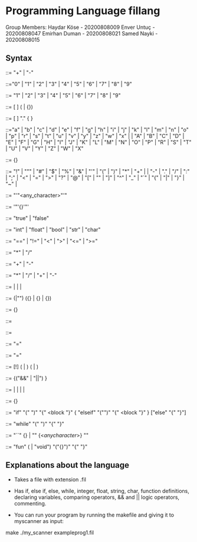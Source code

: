 # Programming Language fillang

Group Members: Haydar Köse - 20200808009
Enver Untuç - 20200808047
Emirhan Duman - 20200808021
Samed Nayki - 20200808015

## Syntax
<sign> ::= "+" | "-"

<digit> ::="0" | "1" | "2" | "3" | "4" | "5" | "6" | "7" | "8" | "9"

<nonzero> ::= "1" | "2" | "3" | "4" | "5" | "6" | "7" | "8" | "9"

<integer> ::= [ <sign> ] (<digit> | <nonzero>{<digit>}) 

<float> ::= [ <sign> ] <integer> "." { <digit> }

<letter> ::="a" | "b" | "c" | "d" | "e" | "f" | "g" | "h" | "i" | "j" | "k" 
| "l" | "m" | "n" | "o" | "p" | "r" | "s" | "t" | "u" | "v" | "y" | "z" 
| "w" | "x" | | "A" | "B" | "C" | "D" | "E" | "F" | "G" | "H" | "I" | "J" 
| "K" | "L" | "M" | "N" | "O" | "P" | "R" | "S" | "T" | "U" | "V" | "Y" 
| "Z" | "W" | "X"

<word> ::= <letter>{<letter>}

<symbol> ::= "!" | """ | "#" | "$" | "%" | "&" | "'" | "(" | ")" 
| "*" | "+" | | "-" | "." | "/" | ":" | ";" | "<" | "=" | ">" | "?" | "@" 
| "[" | "" | "]" | "^" | "_" | "`" | "{" | "|" | "}" | "~" | 

<char> ::= "'"<any_character>"'"

<string> ::= '"'{<character>}'"'

<boolean> ::= "true" | "false"

<type> ::= "int" | "float" | "bool" | "str" | "char"

<conditionalOprt> ::= "==" | "!=" | "<" | ">" | "<=" | ">="

<multiplicationOprt> ::= "*" | "/"

<arithmaticOprt> ::= "+" | "-"

<operator> ::= "*" | "/" | "+" | "-"

<literal> ::= <integer> | <string> | <float> | <boolean>

<identifier> ::= (<letter>|"") ({<letter>} | {<digit>} | {})

<expression> ::= <literal> {<operator><literal>}

<variable> ::= <type> <identifier>

<parameter> ::= <type> <identifier>

<declaration> ::= <variable> "=" <expression>

<assignment> ::= <identifier> "=" <expression>

<condition> ::= [!] (<literal> | <identifier>) <conditionalOprt> (<literal> | <identifier>) 

<condition-sequance> ::= <condition> {("&&" | "||") <condition>} 

<statement> ::= <declaration> | <assignment> | <if-statement> 
        | <while-statement> | <block> 

<block> ::= <statement>{<statement>}

<if-statement> ::= "if" "(" <condition-sequance> ")" "{" <block "}" 
			{ "elseif" "("<condition-sequance>")" "{" <block "}" }
			["else" "{" <block> "}"]

<while-statement> ::= "while" "(" <condition-sequance> ")" "{" <block> "}"

<comment> ::= "``" {<anycharacter>} | "" {<_anycharacter_>} ""

<functions> ::= "fun" (<type> | "void") <identifier> "("{<parameter>}")" "{" <block> "}"

## Explanations about the language

- Takes a file with extension .fil
- Has if, else if, else, while, integer, float, string, char, function definitions, declaring variables, comparing operators, && and || logic operators, commenting.

- You can run your program by running the makefile and giving it to myscanner as input:

make
./my_scanner exampleprog1.fil